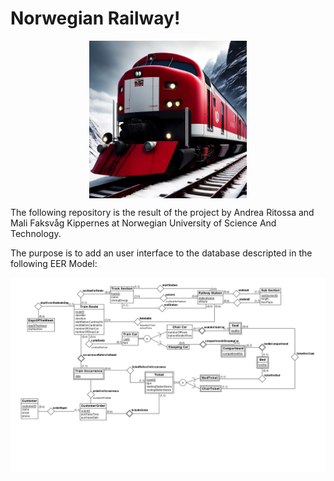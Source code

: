 <h1>Norwegian Railway!</h1>
<div style="display: flex; align-items: center; justify-content: center;">
  <img src="./images/norwegian.jpg" alt="plot" width="50%">
</div>

The following repository is the result of the project by Andrea Ritossa and Mali Faksvåg Kippernes at Norwegian University of Science And Technology.

The purpose is to add an user interface to the database descripted in the following EER Model:

![plot](./images/er-model.png)

